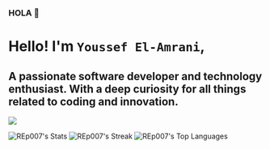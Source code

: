 ### HOLA 👋
# Hello! I'm `Youssef El-Amrani`,

## A passionate software developer and technology enthusiast. With a deep curiosity for all things related to coding and innovation.

![](https://komarev.com/ghpvc/?username=REp007&color=brightgreen	)

![REp007's Stats](https://github-readme-stats.vercel.app/api?username=REp007&theme=default&show_icons=true&hide_border=true&count_private=true)
![REp007's Streak](https://github-readme-streak-stats.herokuapp.com/?user=REp007&theme=default&hide_border=true)
![REp007's Top Languages](https://github-readme-stats.vercel.app/api/top-langs/?username=REp007&theme=default&show_icons=true&hide_border=true&layout=compact)

